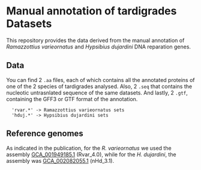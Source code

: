 # Manual annotation of tardigrades Datasets


This repository provides the data derived from the manual annotation of *Ramazzottius varieornatus* and *Hypsibius dujardini* DNA reparation genes.

## Data

You can find 2 `.aa` files, each of which contains all the annotated proteins of one of the 2 species of tardigrades analysed. Also, 2 `.seq` that contains the nucleotic untrasnlated sequence of the same datasets. And lastly, 2 `.gtf`, containing the GFF3 or GTF format of the annotation.
```
  'rvar.*' -> Ramazzottius varieornatus sets
  'hduj.*' -> Hypsibius dujardini sets
```

## Reference genomes

As indicated in the publication, for the *R. varieornatus* we used the assembly [GCA_001949185.1](https://www.ncbi.nlm.nih.gov/assembly/GCA_001949185.1/) (Rvar_4.0), while for the *H. dujardini*, the assembly was [GCA_002082055.1](https://www.ncbi.nlm.nih.gov/assembly/GCA_002082055.1/) (nHd_3.1).
